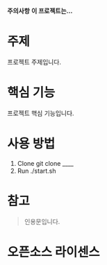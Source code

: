 **주의사항**
**이 프로젝트는...**

# 주제
프로젝트 주제입니다.

# 핵심 기능
프로젝트 핵심 기능입니다.

# 사용 방법
1. Clone
    git clone ____
2. Run
    ./start.sh

# 참고
> 인용문입니다.

# 오픈소스 라이센스
